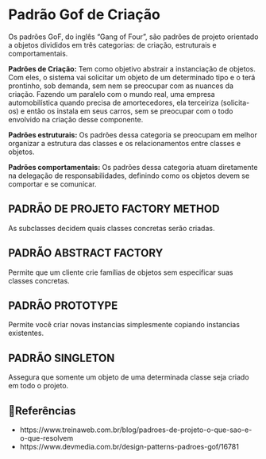 <h1> Padrão Gof de Criação </h1>

<p>Os padrões GoF, do inglês “Gang of Four”, são padrões de projeto orientado a objetos divididos em três categorias: de criação, estruturais e comportamentais.

**Padrões de Criação:** Tem como objetivo abstrair a instanciação de objetos. Com eles, o sistema vai solicitar um objeto de um determinado tipo e o terá prontinho, sob demanda, sem nem se preocupar com as nuances da criação. Fazendo um paralelo com o mundo real, uma empresa automobilística quando precisa de amortecedores, ela terceiriza (solicita-os) e então os instala em seus carros, sem se preocupar com o todo envolvido na criação desse componente.

**Padrões estruturais:** Os padrões dessa categoria se preocupam em melhor organizar a estrutura das classes e os relacionamentos entre classes e objetos.

**Padrões comportamentais:** Os padrões dessa categoria atuam diretamente na delegação de responsabilidades, definindo como os objetos devem se comportar e se comunicar.
</p>

<h2>PADRÃO DE PROJETO FACTORY METHOD</h2>
<p>As subclasses decidem quais classes concretas serão criadas.</p>

<h2>PADRÃO ABSTRACT FACTORY</h2>
<p>Permite que um cliente crie famílias de objetos sem especificar suas classes concretas.</p>

<h2>PADRÃO PROTOTYPE</h2>
<p>Permite você criar novas instancias simplesmente copiando instancias existentes.</p>

<h2>PADRÃO SINGLETON</h2>
<p>Assegura que somente um objeto de uma determinada classe seja criado em todo o projeto.</p>

<h2>🔗Referências</h2>
<ul>
<li>https://www.treinaweb.com.br/blog/padroes-de-projeto-o-que-sao-e-o-que-resolvem</li>
<li>https://www.devmedia.com.br/design-patterns-padroes-gof/16781</li>
</ul>